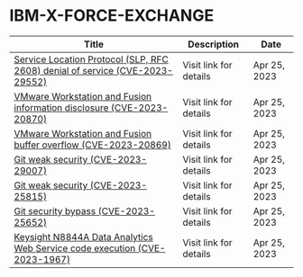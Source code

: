 

# IBM-X-FORCE-EXCHANGE

 |Title|Description|Date|
 |---|---|---|
 |[Service Location Protocol (SLP, RFC 2608) denial of service (CVE-2023-29552)](https://exchange.xforce.ibmcloud.com/activity/list?filter=Vulnerabilities)|Visit link for details|Apr 25, 2023|
 |[VMware Workstation and Fusion information disclosure (CVE-2023-20870)](https://exchange.xforce.ibmcloud.com/activity/list?filter=Vulnerabilities)|Visit link for details|Apr 25, 2023|
 |[VMware Workstation and Fusion buffer overflow (CVE-2023-20869)](https://exchange.xforce.ibmcloud.com/activity/list?filter=Vulnerabilities)|Visit link for details|Apr 25, 2023|
 |[Git weak security (CVE-2023-29007)](https://exchange.xforce.ibmcloud.com/activity/list?filter=Vulnerabilities)|Visit link for details|Apr 25, 2023|
 |[Git weak security (CVE-2023-25815)](https://exchange.xforce.ibmcloud.com/activity/list?filter=Vulnerabilities)|Visit link for details|Apr 25, 2023|
 |[Git security bypass (CVE-2023-25652)](https://exchange.xforce.ibmcloud.com/activity/list?filter=Vulnerabilities)|Visit link for details|Apr 25, 2023|
 |[Keysight N8844A Data Analytics Web Service code execution (CVE-2023-1967)](https://exchange.xforce.ibmcloud.com/activity/list?filter=Vulnerabilities)|Visit link for details|Apr 25, 2023|
 